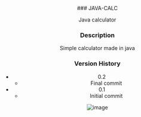 <div align="center">
   ### JAVA-CALC

   Java calculator 
   
   ### Description
   
   Simple calculator made in java
   
   ### Version History
   
   * 0.2
       * Final commit
   * 0.1
       * Initial commit
   
   ![image](https://github.com/uzuhiko/JAVA-CALC/assets/146120199/2d27988f-3c77-4ba6-96cd-e12b684f49b9)
</div>
